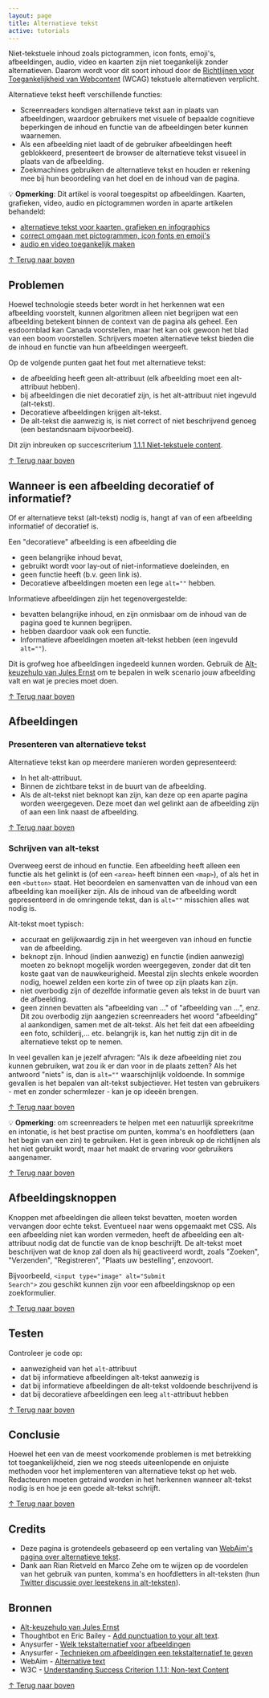 ```yaml
---
layout: page
title: Alternatieve tekst
active: tutorials
---
```


Niet-tekstuele inhoud zoals pictogrammen, icon fonts, emoji's, afbeeldingen, audio, video en kaarten zijn niet toegankelijk zonder alternatieven. Daarom wordt voor dit soort inhoud door de <a href="https://www.w3.org/Translations/WCAG21-nl/">Richtlijnen voor Toegankelijkheid van Webcontent</a> (WCAG) tekstuele alternatieven verplicht.

Alternatieve tekst heeft verschillende functies:

- Screenreaders kondigen alternatieve tekst aan in plaats van afbeeldingen, waardoor gebruikers met visuele of bepaalde cognitieve beperkingen de inhoud en functie van de afbeeldingen beter kunnen waarnemen.
- Als een afbeelding niet laadt of de gebruiker afbeeldingen heeft geblokkeerd, presenteert de browser de alternatieve tekst visueel in plaats van de afbeelding.
- Zoekmachines gebruiken de alternatieve tekst en houden er rekening mee bij hun beoordeling van het doel en de inhoud van de pagina.

<div class="opmerking">
<p>💡 <b>Opmerking</b>: Dit artikel is vooral toegespitst op afbeeldingen. Kaarten, grafieken, video, audio en pictogrammen worden in aparte artikelen behandeld:</p>

- <a href="complexeafbeeldingen.html">alternatieve tekst voor kaarten, grafieken en infographics</a>
- <a href="cssafbeeldingen.html">correct omgaan met pictogrammen, icon fonts en emoji's</a>
- <a href="ondertiteling_audiobeschrijving">audio en video toegankelijk maken</a>

</div> 

<p class="toplink">
  <a href="#top" title="Terug naar boven">&uarr; Terug naar boven</a>
</p>

## Problemen

Hoewel technologie steeds beter wordt in het herkennen wat een afbeelding voorstelt, kunnen algoritmen alleen niet begrijpen wat een afbeelding betekent binnen de context van de pagina als geheel. Een esdoornblad kan Canada voorstellen, maar het kan ook gewoon het blad van een boom voorstellen. Schrijvers moeten alternatieve tekst bieden die de inhoud en functie van hun afbeeldingen weergeeft.

Op de volgende punten gaat het fout met alternatieve tekst:

- de afbeelding heeft geen alt-attribuut (elk afbeelding moet een alt-attribuut hebben).
- bij afbeeldingen die niet decoratief zijn, is het alt-attribuut niet ingevuld (alt-tekst).
- Decoratieve afbeeldingen krijgen alt-tekst.
- De alt-tekst die aanwezig is, is niet correct of niet beschrijvend genoeg (een bestandsnaam bijvoorbeeld).

Dit zijn inbreuken op succescriterium <a href="https://www.w3.org/Translations/WCAG21-nl/#niet-tekstuele-content">1.1.1 Niet-tekstuele content</a>.

<p class="toplink">
  <a href="#top" title="Terug naar boven">&uarr; Terug naar boven</a>
</p>

## Wanneer is een afbeelding decoratief of informatief?

Of er alternatieve tekst (alt-tekst) nodig is, hangt af van of een afbeelding informatief of decoratief is.

Een "decoratieve" afbeelding is een afbeelding die

- geen belangrijke inhoud bevat,
- gebruikt wordt voor lay-out of niet-informatieve doeleinden, en
- geen functie heeft (b.v. geen link is).
- Decoratieve afbeeldingen moeten een lege <code>alt=""</code> hebben.

Informatieve afbeeldingen zijn het tegenovergestelde:

- bevatten belangrijke inhoud, en zijn onmisbaar om de inhoud van de pagina goed te kunnen begrijpen.
- hebben daardoor vaak ook een functie.
- Informatieve afbeeldingen moeten alt-tekst hebben (een ingevuld <code>alt=""</code>).

Dit is grofweg hoe afbeeldingen ingedeeld kunnen worden. Gebruik de <a href="https://www.200ok.nl/tips/afbeeldingen/">Alt-keuzehulp van Jules Ernst</a> om te bepalen in welk scenario jouw afbeelding valt en wat je precies moet doen. 

<p class="toplink">
  <a href="#top" title="Terug naar boven">&uarr; Terug naar boven</a>
</p>

## Afbeeldingen

### Presenteren van alternatieve tekst

Alternatieve tekst kan op meerdere manieren worden gepresenteerd: 

- In het alt-attribuut.
- Binnen de zichtbare tekst in de buurt van de afbeelding.
- Als de alt-tekst niet beknopt kan zijn, kan deze op een aparte pagina worden weergegeven. Deze moet dan wel gelinkt aan de afbeelding zijn of aan een link naast de afbeelding. 

<p class="toplink">
  <a href="#top" title="Terug naar boven">&uarr; Terug naar boven</a>
</p>

### Schrijven van alt-tekst

Overweeg eerst de inhoud en functie. Een afbeelding heeft alleen een functie als het gelinkt is (of een <code>&lt;area&gt;</code> heeft binnen een <code>&lt;map&gt;</code>), of als het in een <code>&lt;button&gt;</code> staat. Het beoordelen en samenvatten van de inhoud van een afbeelding kan moeilijker zijn. Als de inhoud van de afbeelding wordt gepresenteerd in de omringende tekst, dan is <code>alt=""</code> misschien alles wat nodig is.

Alt-tekst moet typisch:

- accuraat en gelijkwaardig zijn in het weergeven van inhoud en functie van de afbeelding.
- beknopt zijn. Inhoud (indien aanwezig) en functie (indien aanwezig) moeten zo beknopt mogelijk worden weergegeven, zonder dat dit ten koste gaat van de nauwkeurigheid. Meestal zijn slechts enkele woorden nodig, hoewel zelden een korte zin of twee op zijn plaats kan zijn.
- niet overbodig zijn of dezelfde informatie geven als tekst in de buurt van de afbeelding.
- geen zinnen bevatten als "afbeelding van ..." of "afbeelding van ...", enz. Dit zou overbodig zijn aangezien screenreaders het woord "afbeelding" al aankondigen, samen met de alt-tekst. Als het feit dat een afbeelding een foto, schilderij,... etc. belangrijk is, kan het nuttig zijn dit in de alternatieve tekst op te nemen.

In veel gevallen kan je jezelf afvragen: "Als ik deze afbeelding niet zou kunnen gebruiken, wat zou ik er dan voor in de plaats zetten? Als het antwoord "niets" is, dan is <code>alt=""</code> waarschijnlijk voldoende. In sommige gevallen is het bepalen van alt-tekst subjectiever. Het testen van gebruikers - met en zonder schermlezer - kan je op ideeën brengen.

<p class="toplink">
  <a href="#top" title="Terug naar boven">&uarr; Terug naar boven</a>
</p>

<div class="opmerking">
<p>💡 <b>Opmerking</b>: om screenreaders te helpen met een natuurlijk spreekritme en intonatie, is het best practise om punten, komma's en hoofdletters (aan het begin van een zin) te gebruiken. Het is geen inbreuk op de richtlijnen als het niet gebruikt wordt, maar het maakt de ervaring voor gebruikers aangenamer.</p>
</div>

<p class="toplink">
  <a href="#top" title="Terug naar boven">&uarr; Terug naar boven</a>
</p>

## Afbeeldingsknoppen

Knoppen met afbeeldingen die alleen tekst bevatten, moeten worden vervangen door echte tekst. Eventueel naar wens opgemaakt met CSS. Als een afbeelding niet kan worden vermeden, heeft de afbeelding een alt-attribuut nodig dat de functie van de knop beschrijft. De alt-tekst moet beschrijven wat de knop zal doen als hij geactiveerd wordt, zoals "Zoeken", "Verzenden", "Registreren", "Plaats uw bestelling", enzovoort. 

Bijvoorbeeld, <code>&lt;input type="image" alt="Submit Search"&gt;</code> zou geschikt kunnen zijn voor een afbeeldingsknop op een zoekformulier.

<p class="toplink">
  <a href="#top" title="Terug naar boven">&uarr; Terug naar boven</a>
</p>

## Testen

Controleer je code op:

- aanwezigheid van het `alt`-attribuut
- dat bij informatieve afbeeldingen alt-tekst aanwezig is
- dat bij informatieve afbeeldingen de alt-tekst voldoende beschrijvend is
- dat bij decoratieve afbeeldingen een leeg `alt`-attribuut hebben

<p class="toplink">
  <a href="#top" title="Terug naar boven">&uarr; Terug naar boven</a>
</p>

## Conclusie

Hoewel het een van de meest voorkomende problemen is met betrekking tot toegankelijkheid, zien we nog steeds uiteenlopende en onjuiste methoden voor het implementeren van alternatieve tekst op het web. Redacteuren moeten getraind worden in het herkennen wanneer alt-tekst nodig is en hoe je een goede alt-tekst schrijft.

<p class="toplink">
  <a href="#top" title="Terug naar boven">&uarr; Terug naar boven</a>
</p>

## Credits

- Deze pagina is grotendeels gebaseerd op een vertaling van <a href="https://webaim.org/techniques/alttext/">WebAim's pagina over alternatieve tekst</a>.
- Dank aan Rian Rietveld en Marco Zehe om te wijzen op de voordelen van het gebruik van punten, komma's en hoofdletters in alt-teksten (hun <a href="https://twitter.com/RianRietveld/status/1495692483161989122">Twitter discussie over leestekens in alt-teksten</a>).

## Bronnen

- <a href="https://www.200ok.nl/tips/afbeeldingen/">Alt-keuzehulp van Jules Ernst</a>
- Thoughtbot en Eric Bailey - <a href="https://thoughtbot.com/blog/add-punctuation-to-your-alt-text">Add punctuation to your alt text</a>.
- Anysurfer - <a href="https://www.anysurfer.be/nl/documentatie/artikels/detail/tekstalternatieven">Welk tekstalternatief voor afbeeldingen</a>
- Anysurfer - <a href="https://www.anysurfer.be/nl/documentatie/artikels/detail/technieken-tekstalternatief-voor-afbeeldingen">Technieken om afbeeldingen een tekstalternatief te geven</a> 
- WebAim - <a href="https://webaim.org/techniques/alttext/">Alternative text</a>
- W3C - <a href="https://www.w3.org/WAI/WCAG21/Understanding/non-text-content.html">Understanding Success Criterion 1.1.1: Non-text Content</a>

<p class="toplink">
  <a href="#top" title="Terug naar boven">&uarr; Terug naar boven</a>
</p>